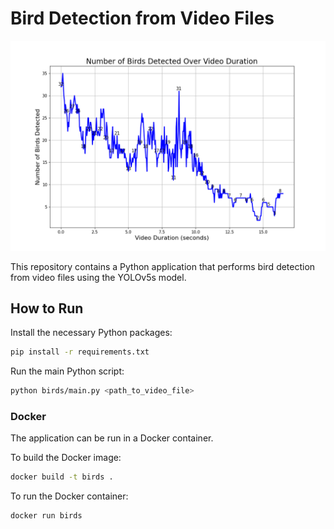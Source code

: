 # Bird Detection from Video Files

![Bird Detection from Video Files](data/output/num_birds_detected_vs_video_duration.png)

This repository contains a Python application that performs bird detection from video files using the YOLOv5s model.

## How to Run

Install the necessary Python packages:

```bash
pip install -r requirements.txt
```

Run the main Python script:

```bash
python birds/main.py <path_to_video_file>
```

### Docker

The application can be run in a Docker container.

To build the Docker image:

```bash
docker build -t birds .
```

To run the Docker container:

```bash
docker run birds
```
